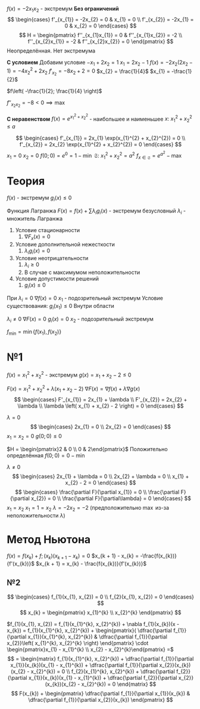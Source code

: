 $f(x) = -2x_{1}x_{2}$ - экстремум
**Без ограничений**
$$
\begin{cases}
f'_{x_{1}} = -2x_{2} = 0 & x_{1} = 0 \\
f'_{x_{2}} = -2x_{1} = 0 & x_{2} = 0
\end{cases}
$$
$$
H = \begin{pmatrix}
f''_{x_{1}x_{1}} = 0 & f''_{x_{1}x_{2}} = -2 \\
f''_{x_{2}x_{1}} = -2 & f''_{x_{2}x_{2}} = 0
\end{pmatrix}
$$
Неопределённая.
Нет экстремума

**С условием**
Добавим условие $-x_{1} + 2x_{2} = 1$
$x_{1} = 2x_{2} - 1$
$f(x) = -2x_{2}\left( 2x_{2} - 1 \right) = -4x_{2}^{2} + 2x_{2}$
$f'_{x_{2}} = -8x_{2} + 2 = 0$
$x_{2} = \frac{1}{4}$
$x_{1} = -\frac{1}{2}$

$f\left( -\frac{1}{2}; \frac{1}{4} \right)$

$f''_{x_{2}x_{2}} = -8 < 0 \implies \max$

**С неравенством**
$f(x) = e^{x_{1}^{2} + x_{2}^{2}}$ - наибольшее и наименьшее
$x:\ x_{1}^{2} + x_{2}^{2} \leq a$

$$
\begin{cases}
f'_{x_{1}} = 2x_{1} \exp(x_{1}^{2} + x_{2}^{2}) = 0 \\
f'_{x_{2}} = 2x_{2} \exp(x_{1}^{2} + x_{2}^{2}) = 0
\end{cases}
$$
$x_{1} = 0$
$x_{2} = 0$
$f(0; 0) = e^{0} = 1 - \min$
$\mathfrak{S}:\ x_{1}^{2} + x_{2}^{2} = a^{2}$
$f_{x \in \mathfrak{S}}= e^{a^{2}} - \max$



# Теория
$f(x)$ - экстремум
$g_{i}(x) \leq 0$

Функция Лагранжа
	$F(x) = f(x) + \sum \lambda_{i}g_{i}(x)$ - экстремум безусловный
	$\lambda_i$ - множитель Лагранжа

1. Условие стационарности
	1. $\nabla F_{x}(x) = 0$
2. Условие дополнительной нежесткости
	1. $\lambda_{i}g_{i}(x) = 0$
3. Условие неотрицательности
	1. $\lambda_{i} \geq 0$
	2. В случае с максимумом неположительности
4. Условие допустимости решений
	1. $g_{i}(x) \leq 0$

При $\lambda_{i} = 0$
$\nabla f(x) = 0$
$x_{1}$ - подозрительный экстремум
Условие существования: $g_{i}(x_{1}) \leq 0$
Внутри области

$\lambda_{i} \neq 0$
$\nabla F(x) = 0$
$g_{i}(x) = 0$
$x_{2}$ - подозрительный экстремум

$f_{\min} = \min\left\{ f(x_{1}), f(x_{2}) \right\}$

# №1
$f(x) = x_{1}^{2} + x_{2}^{2}$ - экстремум
$g(x) = x_{1} + x_{2} - 2 \leq 0$

$F(x) = x_{1}^{2} + x_{2}^{2} + \lambda \left( x_{1} + x_{2} - 2 \right)$
$\nabla F(x) = \nabla f(x) + \lambda \nabla g(x)$
$$
\begin{cases}
F'_{x_{1}} = 2x_{1} + \lambda \\
F'_{x_{2}} = 2x_{2} + \lambda \\
\lambda \left( x_{1} + x_{2} - 2 \right) = 0
\end{cases}
$$


$\lambda = 0$
$$
\begin{cases}
2x_{1} = 0 \\
2x_{2} = 0
\end{cases}
$$
$x_{1} = x_{2} = 0$
$g(0; 0) \leq 0$

$H = \begin{pmatrix}2 & 0 \\ 0 & 2\end{pmatrix}$
Положительно определённая
$f(0; 0) = 0 - \min$


$\lambda \neq 0$
$$
\begin{cases}
2x_{1} + \lambda = 0 \\
2x_{2} + \lambda = 0 \\
x_{1} + x_{2} - 2 = 0
\end{cases}
$$
$$
\begin{cases}
\frac{\partial F}{\partial x_{1}} = 0 \\
\frac{\partial F}{\partial x_{2}} = 0 \\
\frac{\partial F}{\partial\lambda} = 0
\end{cases}
$$
$x_{1} = x_{2}$
$x_{1} = 1 = x_{2}$
$\lambda = -2x_{2} = -2$ (предположительно $\max$ из-за неположительности $\lambda$)


# Метод Ньютона
$f(x) = f(x_{k}) + f;(x_{k})\left( x_{k + 1} - x_{k} \right) = 0$
$x_{k + 1} - x_{k} = -\frac{f(x_{k})}{f'(x_{k})}$
$x_{k + 1} = x_{k} - \frac{f(x_{k})}{f'(x_{k})}$

## №2
$$
\begin{cases}
f_{1}(x_{1}, x_{2}) = 0 \\
f_{2}(x_{1}, x_{2}) = 0
\end{cases}
$$
$$
x_{k} = \begin{pmatrix}
x_{1}^{k} \\
x_{2}^{k}
\end{pmatrix}
$$

$f_{1}(x_{1}, x_{2}) = f_{1}(x_{1}^{k}, x_{2}^{k}) + \nabla f_{1}(x_{k})(x - x_{k}) = f_{1}(x_{1}^{k}, x_{2}^{k}) + \begin{pmatrix}( \dfrac{\partial f_{1}}{\partial x_{1}}(x_{1}^{k}, x_{2}^{k}) & \dfrac{\partial f_{1}}{\partial x_{2}}\left( x_{1}^{k}, x_{2}^{k} \right) \end{pmatrix} \cdot \begin{pmatrix}x_{1} - x_{1}^{k} \\ x_{2} - x_{2}^{k}\end{pmatrix} =$
$$
= \begin{matrix}
f_{1}(x_{1}^{k}, x_{2}^{k}) + \dfrac{\partial f_{1}}{\partial x_{1}}(x_{k})(x_{1} - x_{1}^{k}) + \dfrac{\partial f_{1}}{\partial x_{2}}(x_{k})(x_{2} - x_{2}^{k}) = 0 \\
f_{2}(x_{1}^{k}, x_{2}^{k}) + \dfrac{\partial f_{2}}{\partial x_{1}}(x_{k})(x_{1} - x_{1}^{k}) + \dfrac{\partial f_{2}}{\partial x_{2}}(x_{k})(x_{2} - x_{2}^{k}) = 0
\end{matrix}
$$
$$
F(x_{k}) + \begin{pmatrix}
\dfrac{\partial f_{1}}{\partial x_{1}}(x_{k}) & \dfrac{\partial f_{1}}{\partial x_{2}}(x_{k})
\end{pmatrix}
$$

